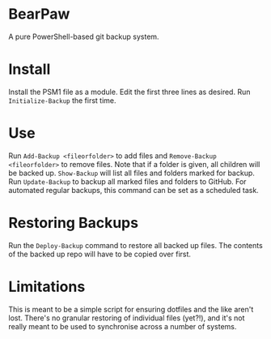 # BearPaw
A pure PowerShell-based git backup system.

# Install
Install the PSM1 file as a module.
Edit the first three lines as desired.
Run `Initialize-Backup` the first time.

# Use
Run `Add-Backup <fileorfolder>` to add files and `Remove-Backup <fileorfolder>` to remove files.
Note that if a folder is given, all children will be backed up.
`Show-Backup` will list all files and folders marked for backup.
Run `Update-Backup` to backup all marked files and folders to GitHub. For automated regular backups, this command can be set as a scheduled task.

# Restoring Backups
Run the `Deploy-Backup` command to restore all backed up files. The contents of the backed up repo will have to be copied over first.

# Limitations
This is meant to be a simple script for ensuring dotfiles and the like aren't lost. There's no granular restoring of individual files (yet?!), and it's not really meant to be used to synchronise across a number of systems.

